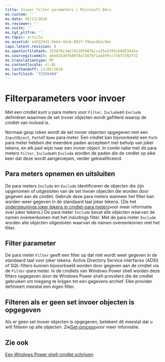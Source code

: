 ```yaml
---
title: Invoer filter parameters | Microsoft Docs
ms.custom: ''
ms.date: 09/13/2016
ms.reviewer: ''
ms.suite: ''
ms.tgt_pltfrm: ''
ms.topic: article
ms.assetid: e45929d1-bbb4-4dc6-892f-f9eacdb1c84c
caps.latest.revision: 8
ms.openlocfilehash: 553878c34e74129f9876cca25a5393cb0d53445a
ms.sourcegitcommit: debd2b38fb8070a7357bf1a4bf9cc736f3702f31
ms.translationtype: MT
ms.contentlocale: nl-NL
ms.lasthandoff: 12/05/2019
ms.locfileid: "72355494"
---
```

# <a name="input-filter-parameters"></a>Filterparameters voor invoer

Met een cmdlet kunt u para meters voor `Filter`, `Include`en `Exclude` definiëren waarmee de set invoer objecten wordt gefilterd waarop de cmdlet van invloed is.

Normaal gesp roken wordt de set invoer objecten opgegeven met een `InputObject`, `Path`of `Name` para meter. Een cmdlet kan bijvoorbeeld een `Path` para meter hebben die meerdere paden accepteert met behulp van joker tekens, en elk pad wijst naar een invoer object. In combi natie met de para meters `Filter`, `Include`en `Exclude` worden de paden die de cmdlet op elke keer dat deze wordt aangeroepen, verder gekwalificeerd.

## <a name="include-and-exclude-parameters"></a>Para meters opnemen en uitsluiten

De para meters `Include` en `Exclude` identificeren de objecten die zijn opgenomen of uitgesloten van de set invoer objecten die worden door gegeven aan de cmdlet. Gebruik deze para meters wanneer het filter kan worden weer gegeven in de standaard taal joker tekens. (Zie het [ondersteunings joker tekens in cmdlet-para meters](./supporting-wildcard-characters-in-cmdlet-parameters.md)voor meer informatie over joker tekens.) De para meter `Include` bevat alle objecten waarvan de namen overeenkomen met het insluitings filter. Met de para meter `Exclude` worden alle objecten uitgesloten waarvan de namen overeenkomen met het filter.

## <a name="filter-parameter"></a>Filter parameter

De para meter `Filter` geeft een filter op dat niet wordt weer gegeven in de standaard taal voor joker tekens. Active Directory Service interfaces (ADSI) of SQL-filters kunnen bijvoorbeeld worden door gegeven aan de cmdlet via de `Filter`-para meter. In de cmdlets van Windows Power shell worden deze filters opgegeven door de Windows Power shell-providers die de cmdlet gebruiken om toegang te krijgen tot een gegevens archief. Elke provider definieert meestal een eigen filter.

## <a name="filtering-if-no-set-of-input-objects-is-specified"></a>Filteren als er geen set invoer objecten is opgegeven

Als er geen set invoer objecten is opgegeven, betekent dit meestal dat u wilt filteren op alle objecten. Zie[Get-process](/powershell/module/Microsoft.PowerShell.Management/Get-Process)voor meer informatie.

## <a name="see-also"></a>Zie ook

[Een Windows Power shell-cmdlet schrijven](./writing-a-windows-powershell-cmdlet.md)
